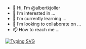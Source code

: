 - 👋 Hi, I’m @albertkjoller
- 👀 I’m interested in ...
- 🌱 I’m currently learning ...
- 💞️ I’m looking to collaborate on ...
- 📫 How to reach me ...

[![Typing SVG](https://readme-typing-svg.demolab.com/?lines=First+line+of+text;Second+line+of+text)](https://git.io/typing-svg)

<!---
albertkjoller/albertkjoller is a ✨ special ✨ repository because its `README.md` (this file) appears on your GitHub profile.
You can click the Preview link to take a look at your changes.
--->
